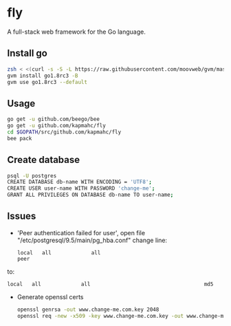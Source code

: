# fly

A full-stack web framework for the Go language.

## Install go

```bash
zsh < <(curl -s -S -L https://raw.githubusercontent.com/moovweb/gvm/master/binscripts/gvm-installer)
gvm install go1.8rc3 -B
gvm use go1.8rc3 --default
```

## Usage

```bash
go get -u github.com/beego/bee
go get -u github.com/kapmahc/fly
cd $GOPATH/src/github.com/kapmahc/fly
bee pack
```

## Create database

```bash
psql -U postgres
CREATE DATABASE db-name WITH ENCODING = 'UTF8';
CREATE USER user-name WITH PASSWORD 'change-me';
GRANT ALL PRIVILEGES ON DATABASE db-name TO user-name;
```

## Issues

- 'Peer authentication failed for user', open file "/etc/postgresql/9.5/main/pg_hba.conf" change line:

  ```
  local   all             all                                     peer
  ```

to:

```
local   all             all                                     md5
```

- Generate openssl certs

  ```bash
  openssl genrsa -out www.change-me.com.key 2048
  openssl req -new -x509 -key www.change-me.com.key -out www.change-me.com.crt -days 3650 # Common Name:*.change-me.com
  ```
